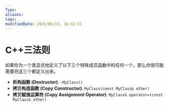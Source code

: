 ```yaml
---
Type: 
aliases: 
tags: 
modifiedDate: 2025/06/13, 16:32:31
---
```


# C++三法则

如果你为一个类显式地定义了以下三个特殊成员函数中的任何一个，那么你很可能需要将这三个都定义出来。
- **析构函数 (Destructor)**: `~MyClass()`
- **拷贝构造函数 (Copy Constructor)**: `MyClass(const MyClass& other)`
- **拷贝赋值运算符 (Copy Assignment Operator)**: `MyClass& operator=(const MyClass& other)`
